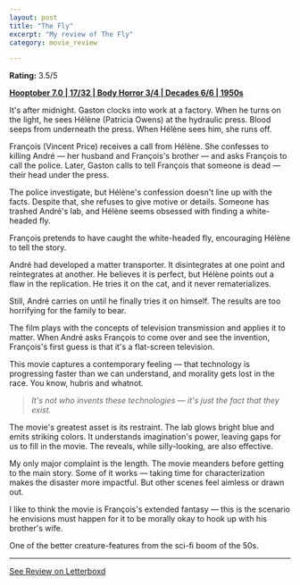 ```yaml
---
layout: post
title: "The Fly"
excerpt: "My review of The Fly"
category: movie_review

---
```


**Rating:** 3.5/5

<b><a href="https://boxd.it/pOK5i/detail">Hooptober 7.0 | 17/32 | Body Horror 3/4 | Decades 6/6 | 1950s</a></b>

It's after midnight. Gaston clocks into work at a factory. When he turns on the light, he sees Hélène (Patricia Owens) at the hydraulic press. Blood seeps from underneath the press. When Hélène sees him, she runs off.

François (Vincent Price) receives a call from Hélène. She confesses to killing André — her husband and François's brother — and asks François to call the police. Later, Gaston calls to tell François that someone is dead — their head under the press.

The police investigate, but Hélène's confession doesn't line up with the facts. Despite that, she refuses to give motive or details. Someone has trashed André's lab, and Hélène seems obsessed with finding a white-headed fly.

François pretends to have caught the white-headed fly, encouraging Hélène to tell the story.

André had developed a matter transporter. It disintegrates at one point and reintegrates at another. He believes it is perfect, but Hélène points out a flaw in the replication. He tries it on the cat, and it never rematerializes.

Still, André carries on until he finally tries it on himself. The results are too horrifying for the family to bear.

The film plays with the concepts of television transmission and applies it to matter. When André asks François to come over and see the invention, François's first guess is that it's a flat-screen television.

This movie captures a contemporary feeling — that technology is progressing faster than we can understand, and morality gets lost in the race. You know, hubris and whatnot.

<blockquote><i>It's not who invents these technologies — it's just the fact that they exist.</i></blockquote>

The movie's greatest asset is its restraint. The lab glows bright blue and emits striking colors. It understands imagination's power, leaving gaps for us to fill in the movie. The reveals, while silly-looking, are also effective.

My only major complaint is the length. The movie meanders before getting to the main story. Some of it works — taking time for characterization makes the disaster more impactful. But other scenes feel aimless or drawn out.

I like to think the movie is François's extended fantasy — this is the scenario he envisions must happen for it to be morally okay to hook up with his brother's wife.

One of the better creature-features from the sci-fi boom of the 50s.

<hr>

[See Review on Letterboxd](https://boxd.it/5R2Ash)
